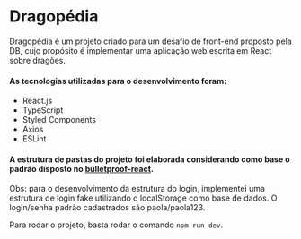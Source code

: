 
# Dragopédia

  

Dragopédia é um projeto criado para um desafio de front-end proposto pela DB, cujo propósito é implementar uma aplicação web escrita em React sobre dragões.

 

 #### As tecnologias utilizadas para o desenvolvimento foram:

  

* React.js 
* TypeScript 
* Styled Components
* Axios
* ESLint

  
#### A estrutura de pastas do projeto foi elaborada considerando como base o padrão disposto no [bulletproof-react](https://github.com/alan2207/bulletproof-react).



Obs: para o desenvolvimento da estrutura do login, implementei uma estrutura de login fake utilizando o localStorage como base de dados. O login/senha padrão cadastrados são paola/paola123.


Para rodar o projeto, basta rodar o comando `npm run dev`.
